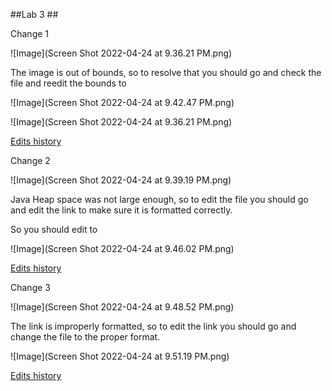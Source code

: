 ##Lab 3 ##

Change 1

![Image](Screen Shot 2022-04-24 at 9.36.21 PM.png)

The image is out of bounds, so to resolve that
you should go and check the file and reedit the bounds
to 

![Image](Screen Shot 2022-04-24 at 9.42.47 PM.png)

![Image](Screen Shot 2022-04-24 at 9.36.21 PM.png)

[Edits history](https://github.com/anhongalk/Lab-Report-2/commit/8fa585e5a0919fb05a2eaaa994d13612bc39653d)

Change 2

![Image](Screen Shot 2022-04-24 at 9.39.19 PM.png)

Java Heap space was not large enough, so to edit the 
file you should go and edit the link to make sure it 
is formatted correctly.

So you should edit to 

![Image](Screen Shot 2022-04-24 at 9.46.02 PM.png)

[Edits history](https://github.com/anhongalk/Lab-Report-2/commit/8a4db9f357186b5b390921ac336dcbe49e3a9156)



Change 3

![Image](Screen Shot 2022-04-24 at 9.48.52 PM.png)

The link is improperly formatted, so to edit the link
you should go and change the file to the proper format.

![Image](Screen Shot 2022-04-24 at 9.51.19 PM.png)

[Edits history](https://github.com/anhongalk/Lab-Report-2/commit/aeb9a23b9ce87873da2c048654815ddec6375e0c)